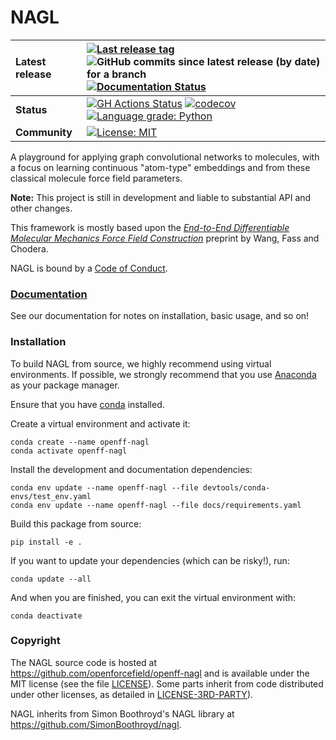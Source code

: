 NAGL
==============================
[//]: # (Badges)

| **Latest release** | [![Last release tag](https://img.shields.io/github/release-pre/openforcefield/openff-nagl.svg)](https://github.com/openforcefield/openff-nagl/releases) ![GitHub commits since latest release (by date) for a branch](https://img.shields.io/github/commits-since/openforcefield/openff-nagl/latest)  [![Documentation Status](https://readthedocs.org/projects/openff-nagl/badge/?version=latest)](https://docs.openforcefield.org/projects/nagl/en/latest/?badge=latest)                                                                                                        |
| :----------------- | :--------------------------------------------------------------------------------------------------------------------------------------------------------------------------------------------------------------------------------------------------------------------------------------------------------------------------------------------------------------------------------------------------------------------------------------------------------------------------------------------------------------------------------------------------------------------- |
| **Status**         | [![GH Actions Status](https://github.com/openforcefield/openff-nagl/actions/workflows/gh-ci.yaml/badge.svg)](https://github.com/openforcefield/openff-nagl/actions?query=branch%3Amain+workflow%3Agh-ci) [![codecov](https://codecov.io/gh/openforcefield/openff-nagl/branch/main/graph/badge.svg)](https://codecov.io/gh/openforcefield/openff-nagl/branch/main) [![Language grade: Python](https://img.shields.io/lgtm/grade/python/g/openforcefield/openff-nagl.svg?logo=lgtm&logoWidth=18)](https://lgtm.com/projects/g/openforcefield/openff-nagl/context:python) |
| **Community**      | [![License: MIT](https://img.shields.io/badge/License-MIT-yellow.svg)](https://opensource.org/licenses/MIT)                                                                                                                                                                                                                                                                                                                                                                                                                                                            |

A playground for applying graph convolutional networks to molecules, with a focus on learning continuous "atom-type" embeddings and from these classical molecule force field parameters.

**Note:** This project is still in development and liable to substantial API and other changes.

This framework is mostly based upon the [*End-to-End Differentiable Molecular Mechanics Force Field Construction*](https://arxiv.org/abs/2010.01196) 
preprint by Wang, Fass and Chodera.

NAGL is bound by a [Code of Conduct](https://github.com/openforcefield/openff-nagl/blob/main/CODE_OF_CONDUCT.md).

### [Documentation](https://docs.openforcefield.org/projects/nagl/en/latest/?badge=latest)

See our documentation for notes on installation, basic usage, and so on!

### Installation

To build NAGL from source,
we highly recommend using virtual environments.
If possible, we strongly recommend that you use
[Anaconda](https://docs.conda.io/en/latest/) as your package manager.


Ensure that you have [conda](https://docs.conda.io/projects/conda/en/latest/user-guide/install/index.html) installed.

Create a virtual environment and activate it:

```
conda create --name openff-nagl
conda activate openff-nagl
```

Install the development and documentation dependencies:

```
conda env update --name openff-nagl --file devtools/conda-envs/test_env.yaml
conda env update --name openff-nagl --file docs/requirements.yaml
```

Build this package from source:

```
pip install -e .
```

If you want to update your dependencies (which can be risky!), run:

```
conda update --all
```

And when you are finished, you can exit the virtual environment with:

```
conda deactivate
```

### Copyright

The NAGL source code is hosted at https://github.com/openforcefield/openff-nagl
and is available under the MIT license (see the file [LICENSE](https://github.com/openforcefield/openff-nagl/blob/main/LICENSE)). Some parts inherit from code distributed under other licenses, as detailed in [LICENSE-3RD-PARTY](https://github.com/openforcefield/openff-nagl/blob/main/LICENSE-3RD-PARTY)).

NAGL inherits from Simon Boothroyd's NAGL library at https://github.com/SimonBoothroyd/nagl.
